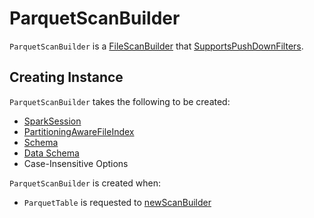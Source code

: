 # ParquetScanBuilder

`ParquetScanBuilder` is a [FileScanBuilder](../../FileScanBuilder.md) that [SupportsPushDownFilters](../../connector/SupportsPushDownFilters.md).

## Creating Instance

`ParquetScanBuilder` takes the following to be created:

* <span id="sparkSession"> [SparkSession](../../SparkSession.md)
* <span id="fileIndex"> [PartitioningAwareFileIndex](../../PartitioningAwareFileIndex.md)
* <span id="schema"> [Schema](../../types/StructType.md)
* <span id="dataSchema"> [Data Schema](../../types/StructType.md)
* <span id="options"> Case-Insensitive Options

`ParquetScanBuilder` is created when:

* `ParquetTable` is requested to [newScanBuilder](ParquetTable.md#newScanBuilder)
